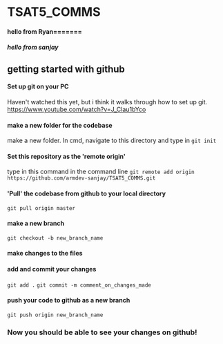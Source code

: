# TSAT5_COMMS
#### hello from Ryan=======
##### hello from sanjay 



## getting started with github


#### Set up git on your PC
Haven't watched this yet, but i think it walks through how to set up git.
https://www.youtube.com/watch?v=J_Clau1bYco

#### make a new folder for the codebase
make a new folder. In cmd, navigate to this directory and type in `git init`

#### Set this repository as the 'remote origin' 
type in this command in the command line `git remote add origin https://github.com/armdev-sanjay/TSAT5_COMMS.git`


#### 'Pull' the codebase from github to your local directory
`git pull origin master`

#### make a new branch
`git checkout -b new_branch_name`

#### make changes to the files

#### add and commit your changes
`git add .`
`git commit -m comment_on_changes_made`

#### push your code to github as a new branch
`git push origin new_branch_name`


### Now you should be able to see your changes on github!

